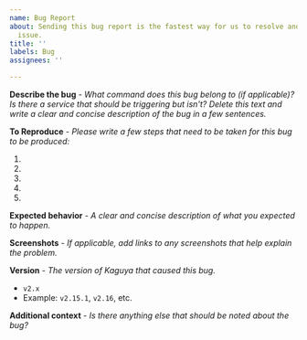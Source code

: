 ```yaml
---
name: Bug Report
about: Sending this bug report is the fastest way for us to resolve and patch the
  issue.
title: ''
labels: Bug
assignees: ''

---
```


**Describe the bug** - *What command does this bug belong to (if applicable)? Is there a service that should be triggering but isn't? Delete this text and write a clear and concise description of the bug in a few sentences.*

**To Reproduce** - *Please write a few steps that need to be taken for this bug to be produced:*

1.
2.
3.
4.
5.

**Expected behavior** - *A clear and concise description of what you expected to happen.*

**Screenshots** - *If applicable, add links to any screenshots that help explain the problem.*

**Version** - *The version of Kaguya that caused this bug.*
- `v2.x`
- Example: `v2.15.1`, `v2.16`, etc.

**Additional context** - *Is there anything else that should be noted about the bug?*
